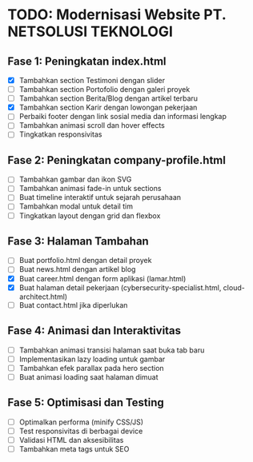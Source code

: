 # TODO: Modernisasi Website PT. NETSOLUSI TEKNOLOGI

## Fase 1: Peningkatan index.html
- [x] Tambahkan section Testimoni dengan slider
- [ ] Tambahkan section Portofolio dengan galeri proyek
- [ ] Tambahkan section Berita/Blog dengan artikel terbaru
- [x] Tambahkan section Karir dengan lowongan pekerjaan
- [ ] Perbaiki footer dengan link sosial media dan informasi lengkap
- [ ] Tambahkan animasi scroll dan hover effects
- [ ] Tingkatkan responsivitas

## Fase 2: Peningkatan company-profile.html
- [ ] Tambahkan gambar dan ikon SVG
- [ ] Tambahkan animasi fade-in untuk sections
- [ ] Buat timeline interaktif untuk sejarah perusahaan
- [ ] Tambahkan modal untuk detail tim
- [ ] Tingkatkan layout dengan grid dan flexbox

## Fase 3: Halaman Tambahan
- [ ] Buat portfolio.html dengan detail proyek
- [ ] Buat news.html dengan artikel blog
- [x] Buat career.html dengan form aplikasi (lamar.html)
- [x] Buat halaman detail pekerjaan (cybersecurity-specialist.html, cloud-architect.html)
- [ ] Buat contact.html jika diperlukan

## Fase 4: Animasi dan Interaktivitas
- [ ] Tambahkan animasi transisi halaman saat buka tab baru
- [ ] Implementasikan lazy loading untuk gambar
- [ ] Tambahkan efek parallax pada hero section
- [ ] Buat animasi loading saat halaman dimuat

## Fase 5: Optimisasi dan Testing
- [ ] Optimalkan performa (minify CSS/JS)
- [ ] Test responsivitas di berbagai device
- [ ] Validasi HTML dan aksesibilitas
- [ ] Tambahkan meta tags untuk SEO
